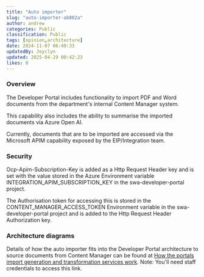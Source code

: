 ```yaml
---
title: "Auto importer"
slug: "auto-importer-ab802a"
author: andrew
categories: Public
classification: Public
tags: [opinion,architecture]
date: 2024-11-07 06:49:33 
updatedBy: Joyclyn
updated: 2025-04-29 00:42:23 
likes: 0
---
```


### Overview

The Developer Portal includes functionality to import PDF and Word documents from the department's internal Content Manager system.

This capability also includes the ability to summarise the imported documents via Azure Open AI.

Currently, documents that are to be imported are accessed via the Microsoft APIM capability exposed by the EIP/Integration team. 

### Security

Ocp-Apim-Subscription-Key is added as a Http Request Header key and is set with the value stored in the Azure Environment variable INTEGRATION_APIM_SUBSCRIPTION_KEY in the swa-developer-portal project.

The Authorisation token for accessing this is stored in the CONTENT_MANAGER_ACCESS_TOKEN Environment variable in the swa-developer-portal project and is added to the Http Request Header Authorization key.

### Architecture diagrams

Details of how the auto importer fits into the Developer Portal architecture to source documents from Content Manager can be found at [How the portals import generation and transformation services work](https://ambitious-pond-0f5283f00-dev.eastasia.3.azurestaticapps.net/public/How_the_portals_import_generation_and_transformation_services_work/). Note: You'll need staff credentials to access this link.